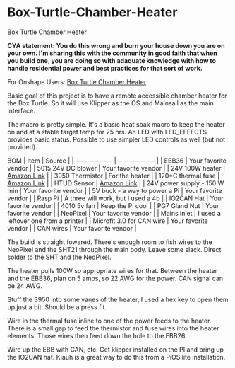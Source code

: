 # Box-Turtle-Chamber-Heater
Box Turtle Chamber Heater

**CYA statement: You do this wrong and burn your house down you are on your own. I'm sharing this with the community in good faith that when you build one, you are doing so with adaquate knowledge with how to handle residential power and best practices for that sort of work.**

For Onshape Users:
[Box Turtle Chamber Heater](https://cad.onshape.com/documents/dbd5d31ea7fb0ca57772b749/w/0325d648209680854414dd13/e/a32dfda47fb2cff5c9efb53f?renderMode=0&uiState=68a8c7e056ba3b52407718ca)

Basic goal of this project is to have a remote accessible chamber heater for the Box Turtle. So it will use Klipper as the OS and Mainsail as the main interface. 

The macro is pretty simple. It's a basic heat soak macro to keep the heater on and at a stable target temp for 25 hrs. An LED with LED_EFFECTS provides basic status. Possible to use simpler LED controls as well (but not provided). 

BOM
| Item  | Source |
| ------------- | ------------- |
| EBB36  | Your favorite vendor |
| 5015 24V DC blower  | Your favorite vendor |
| 24V 100W heater | [Amazon Link](https://www.amazon.com/dp/B081P58S9L) |
| 3950 Thermistor | For the heater |
| 120*C thermal fuse | [Amazon Link](https://www.amazon.com/dp/B08HMTC5GW) |
| HTUD Sensor | [Amazon Link](https://www.amazon.com/dp/B0CZTXQX2L) |
| 24V power supply - 150 W min | Your favorite vendor |
| 5V buck - a way to power a Pi | Your favorite vendor |
| Rasp Pi | A three will work, but I used a 4b |
| IO2CAN Hat | Your favorite vendor |
| 4010 5v fan | Keep the Pi cool |
| PG7 Gland Nut | Your favorite vendor |
| NeoPixel | Your favorite vendor |
| Mains inlet | I used a leftover one from a printer |
| Microfit 3.0 for CAN wire | Your favorite vendor |
| CAN wires | Your favorite vendor |

The build is straight fowared. There's enough room to fish wires to the NeoPixel and the SHT21 through the main body. Leave some slack. Direct solder to the SHT and the NeoPixel. 

The heater pulls 100W so appropriate wires for that. Between the heater and the EBB36, plan on 5 amps, so 22 AWG for the power. CAN signal can be 24 AWG. 

Stuff the 3950 into some vanes of the heater, I used a hex key to open them up just a bit. Should be a press fit. 

Wire in the thermal fuse inline to one of the power feeds to the heater. There is a small gap to feed the thermistor and fuse wires into the heater elements. Those wires then feed down the hole to the EBB26. 

Wire up the EBB with CAN, etc. Get klipper installed on the PI and bring up the IO2CAN hat. Kiauh is a great way to do this from a PiOS lite installation. 



